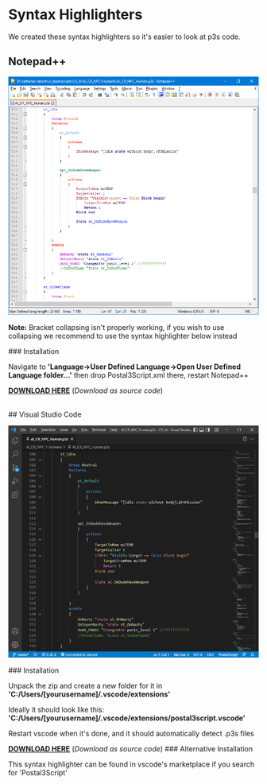 # Syntax Highlighters

<p>We created these syntax highlighters so it's easier to look at p3s code.</p>

## Notepad++
<p><img alt="Notepad++ Syntax Highlight" src="../images/notepadpp.png" /></p>
<p><b>Note:</b> Bracket collapsing isn't properly working, if you wish to use collapsing we recommend to use the syntax highlighter below instead</p>
### Installation
<p>Navigate to <b>'Language->User Defined Language->Open User Defined Language folder...'</b> then drop Postal3Script.xml there, restart Notepad++</p>
<p><b><a href="https://github.com/Kizoky/postal3script_npp/releases/latest">DOWNLOAD HERE</a></b> (<i>Download as source code</i>)</p>
<br>
## Visual Studio Code
<p><img alt="Visual Studio Code Syntax Highlight" src="../images/vscode.png" /></p>
### Installation
<p>Unpack the zip and create a new folder for it in <b>'C:/Users/[yourusername]/.vscode/extensions'</b></p>
<p>Ideally it should look like this: <b>'C:/Users/[yourusername]/.vscode/extensions/postal3script.vscode'</b></p>
<p>Restart vscode when it's done, and it should automatically detect .p3s files</p>
<b><a href="https://github.com/Kizoky/postal3script_vscode/releases/latest">DOWNLOAD HERE</a></b> (<i>Download as source code</i>)
### Alternative Installation
<p>This syntax highlighter can be found in vscode's marketplace if you search for 'Postal3Script'</p>
<br>